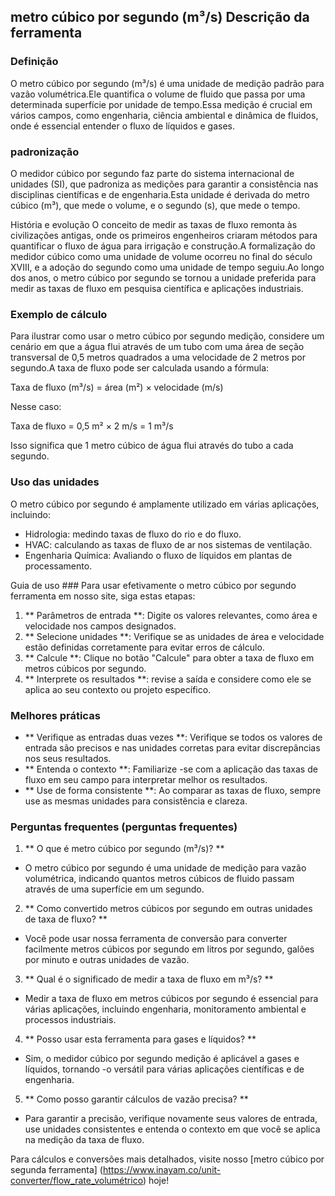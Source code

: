 ## metro cúbico por segundo (m³/s) Descrição da ferramenta

### Definição
O metro cúbico por segundo (m³/s) é uma unidade de medição padrão para vazão volumétrica.Ele quantifica o volume de fluido que passa por uma determinada superfície por unidade de tempo.Essa medição é crucial em vários campos, como engenharia, ciência ambiental e dinâmica de fluidos, onde é essencial entender o fluxo de líquidos e gases.

### padronização
O medidor cúbico por segundo faz parte do sistema internacional de unidades (SI), que padroniza as medições para garantir a consistência nas disciplinas científicas e de engenharia.Esta unidade é derivada do metro cúbico (m³), que mede o volume, e o segundo (s), que mede o tempo.

História e evolução
O conceito de medir as taxas de fluxo remonta às civilizações antigas, onde os primeiros engenheiros criaram métodos para quantificar o fluxo de água para irrigação e construção.A formalização do medidor cúbico como uma unidade de volume ocorreu no final do século XVIII, e a adoção do segundo como uma unidade de tempo seguiu.Ao longo dos anos, o metro cúbico por segundo se tornou a unidade preferida para medir as taxas de fluxo em pesquisa científica e aplicações industriais.

### Exemplo de cálculo
Para ilustrar como usar o metro cúbico por segundo medição, considere um cenário em que a água flui através de um tubo com uma área de seção transversal de 0,5 metros quadrados a uma velocidade de 2 metros por segundo.A taxa de fluxo pode ser calculada usando a fórmula:

Taxa de fluxo (m³/s) = área (m²) × velocidade (m/s)

Nesse caso:

Taxa de fluxo = 0,5 m² × 2 m/s = 1 m³/s

Isso significa que 1 metro cúbico de água flui através do tubo a cada segundo.

### Uso das unidades
O metro cúbico por segundo é amplamente utilizado em várias aplicações, incluindo:
- Hidrologia: medindo taxas de fluxo do rio e do fluxo.
- HVAC: calculando as taxas de fluxo de ar nos sistemas de ventilação.
- Engenharia Química: Avaliando o fluxo de líquidos em plantas de processamento.

Guia de uso ###
Para usar efetivamente o metro cúbico por segundo ferramenta em nosso site, siga estas etapas:
1. ** Parâmetros de entrada **: Digite os valores relevantes, como área e velocidade nos campos designados.
2. ** Selecione unidades **: Verifique se as unidades de área e velocidade estão definidas corretamente para evitar erros de cálculo.
3. ** Calcule **: Clique no botão "Calcule" para obter a taxa de fluxo em metros cúbicos por segundo.
4. ** Interprete os resultados **: revise a saída e considere como ele se aplica ao seu contexto ou projeto específico.

### Melhores práticas
- ** Verifique as entradas duas vezes **: Verifique se todos os valores de entrada são precisos e nas unidades corretas para evitar discrepâncias nos seus resultados.
- ** Entenda o contexto **: Familiarize -se com a aplicação das taxas de fluxo em seu campo para interpretar melhor os resultados.
- ** Use de forma consistente **: Ao comparar as taxas de fluxo, sempre use as mesmas unidades para consistência e clareza.

### Perguntas frequentes (perguntas frequentes)

1. ** O que é metro cúbico por segundo (m³/s)? **
- O metro cúbico por segundo é uma unidade de medição para vazão volumétrica, indicando quantos metros cúbicos de fluido passam através de uma superfície em um segundo.

2. ** Como convertido metros cúbicos por segundo em outras unidades de taxa de fluxo? **
- Você pode usar nossa ferramenta de conversão para converter facilmente metros cúbicos por segundo em litros por segundo, galões por minuto e outras unidades de vazão.

3. ** Qual é o significado de medir a taxa de fluxo em m³/s? **
- Medir a taxa de fluxo em metros cúbicos por segundo é essencial para várias aplicações, incluindo engenharia, monitoramento ambiental e processos industriais.

4. ** Posso usar esta ferramenta para gases e líquidos? **
- Sim, o medidor cúbico por segundo medição é aplicável a gases e líquidos, tornando -o versátil para várias aplicações científicas e de engenharia.

5. ** Como posso garantir cálculos de vazão precisa? **
- Para garantir a precisão, verifique novamente seus valores de entrada, use unidades consistentes e entenda o contexto em que você se aplica na medição da taxa de fluxo.

Para cálculos e conversões mais detalhados, visite nosso [metro cúbico por segunda ferramenta] (https://www.inayam.co/unit-converter/flow_rate_volumétrico) hoje!